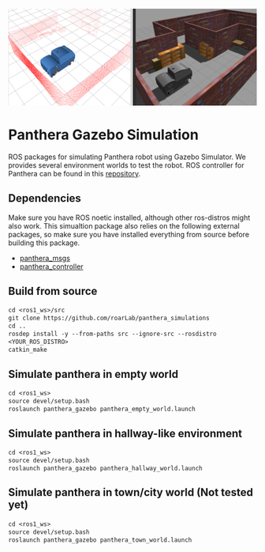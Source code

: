 ![](assets/img1.png)
# Panthera Gazebo Simulation

ROS packages for simulating Panthera robot using Gazebo Simulator. We provides several environment worlds to test the robot. ROS controller for Panthera can be found in this [repository](https://github.com/roarLab/panthera_controller).

## Dependencies

Make sure you have ROS noetic installed, although other ros-distros might also work. This simualtion package also relies on the following external packages, so make sure you have installed everything from source before building this package.

- [panthera_msgs](https://github.com/roarLab/panthera_msgs)
- [panthera_controller](https://github.com/roarLab/panthera_controller)

## Build from source

```
cd <ros1_ws>/src
git clone https://github.com/roarLab/panthera_simulations
cd ..
rosdep install -y --from-paths src --ignore-src --rosdistro <YOUR_ROS_DISTRO>
catkin_make
```

## Simulate panthera in empty world

```
cd <ros1_ws>
source devel/setup.bash
roslaunch panthera_gazebo panthera_empty_world.launch
```

## Simulate panthera in hallway-like environment

```
cd <ros1_ws>
source devel/setup.bash
roslaunch panthera_gazebo panthera_hallway_world.launch
```

## Simulate panthera in town/city world (Not tested yet)

```
cd <ros1_ws>
source devel/setup.bash
roslaunch panthera_gazebo panthera_town_world.launch
```
